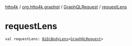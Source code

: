 [http4k](../../index.md) / [org.http4k.graphql](../index.md) / [GraphQLRequest](index.md) / [requestLens](./request-lens.md)

# requestLens

`val requestLens: `[`BiDiBodyLens`](../../org.http4k.lens/-bi-di-body-lens/index.md)`<`[`GraphQLRequest`](index.md)`>`